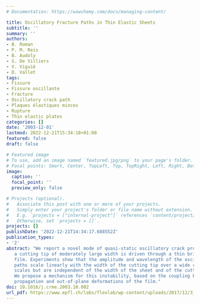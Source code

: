 ```yaml
---
# Documentation: https://wowchemy.com/docs/managing-content/

title: Oscillatory Fracture Paths in Thin Elastic Sheets
subtitle: ''
summary: ''
authors:
- B. Roman
- P. M. Reis
- B. Audoly
- S. De Villiers
- V. Viguié
- D. Vallet
tags:
- Fissure
- Fissure oscillante
- Fracture
- Oscillatory crack path
- Plaques élastiques minces
- Rupture
- Thin elastic plates
categories: []
date: '2003-12-01'
lastmod: 2022-12-21T15:34:18+01:00
featured: false
draft: false

# Featured image
# To use, add an image named `featured.jpg/png` to your page's folder.
# Focal points: Smart, Center, TopLeft, Top, TopRight, Left, Right, BottomLeft, Bottom, BottomRight.
image:
  caption: ''
  focal_point: ''
  preview_only: false

# Projects (optional).
#   Associate this post with one or more of your projects.
#   Simply enter your project's folder or file name without extension.
#   E.g. `projects = ["internal-project"]` references `content/project/deep-learning/index.md`.
#   Otherwise, set `projects = []`.
projects: []
publishDate: '2022-12-21T14:34:17.688552Z'
publication_types:
- '2'
abstract: "We report a novel mode of quasi-static oscillatory crack propagation when
   a cutting tip of moderately large width is driven through a thin brittle polymer
   film. Experiments show that the amplitude and wavelength of the oscillatory crack
   paths scale linearly with the width of the cutting tip over a wide range of length
   scales but are independent of the width of the sheet and of the cutting speed.
   We propose a mechanism for this instability, based on the coupling between crack
   propagation and out-of-plane deformations of the film."
doi: 10.1016/j.crme.2003.10.002
url_pdf: https://www.epfl.ch/labs/flexlab/wp-content/uploads/2017/12/3_2003_Roman_C.R.Mecanique_OscillatoryFracturePathsThinElasticSheets.pdf
---
```

